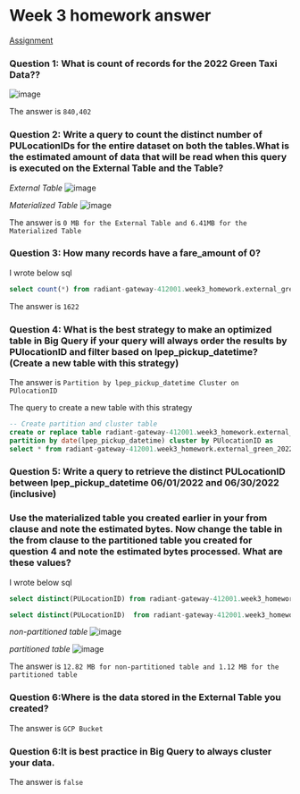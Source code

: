 # Week 3 homework answer

[Assignment](https://github.com/DataTalksClub/data-engineering-zoomcamp/blob/main/cohorts/2024/03-data-warehouse/homework.md)

### Question 1: What is count of records for the 2022 Green Taxi Data??
![image](https://github.com/iamraphson/react-paystack/assets/3502724/ef476b5a-8e83-4209-abf4-65290fdda30e)

The answer is `840,402`

### Question 2: Write a query to count the distinct number of PULocationIDs for the entire dataset on both the tables.What is the estimated amount of data that will be read when this query is executed on the External Table and the Table?
_External Table_
![image](https://github.com/iamraphson/react-paystack/assets/3502724/06a9fc61-b663-4586-83c4-729672a24ad4)

_Materialized Table_
![image](https://github.com/iamraphson/react-paystack/assets/3502724/f5a66a3b-3044-4f9d-abbb-ee816dd59f43)

The answer is `0 MB for the External Table and 6.41MB for the Materialized Table`

### Question 3: How many records have a fare_amount of 0?
I wrote below sql 
```sql
select count(*) from radiant-gateway-412001.week3_homework.external_green_2022_tripdata_non_partitoned where fare_amount = 0;
```

The answer is `1622`

### Question 4: What is the best strategy to make an optimized table in Big Query if your query will always order the results by PUlocationID and filter based on lpep_pickup_datetime? (Create a new table with this strategy)
The answer is `Partition by lpep_pickup_datetime Cluster on PUlocationID`

The query to create a new table with this strategy
```sql
-- Create partition and cluster table
create or replace table radiant-gateway-412001.week3_homework.external_green_2022_tripdata_partitoned_clustered
partition by date(lpep_pickup_datetime) cluster by PUlocationID as 
select * from radiant-gateway-412001.week3_homework.external_green_2022_tripdata;
```

### Question 5: Write a query to retrieve the distinct PULocationID between lpep_pickup_datetime 06/01/2022 and 06/30/2022 (inclusive)

### Use the materialized table you created earlier in your from clause and note the estimated bytes. Now change the table in the from clause to the partitioned table you created for question 4 and note the estimated bytes processed. What are these values?

I wrote below sql 
```sql
select distinct(PULocationID) from radiant-gateway-412001.week3_homework.external_green_2022_tripdata_non_partitoned where Date(lpep_pickup_datetime) between '2022-06-01' and '2022-06-30';

select distinct(PULocationID)  from radiant-gateway-412001.week3_homework.external_green_2022_tripdata_partitoned where Date(lpep_pickup_datetime) between '2022-06-01' and '2022-06-30';
```
_non-partitioned table_
![image](https://github.com/iamraphson/react-paystack/assets/3502724/b21233ec-202b-471d-85d0-2b83454b61e4)

_partitioned table_
![image](https://github.com/iamraphson/react-paystack/assets/3502724/b5d22d47-aeb1-45e9-80bf-4f9594f879a1)

The answer is `12.82 MB for non-partitioned table and 1.12 MB for the partitioned table`

### Question 6:Where is the data stored in the External Table you created?
The answer is `GCP Bucket`

### Question 6:It is best practice in Big Query to always cluster your data.

The answer is `false`
